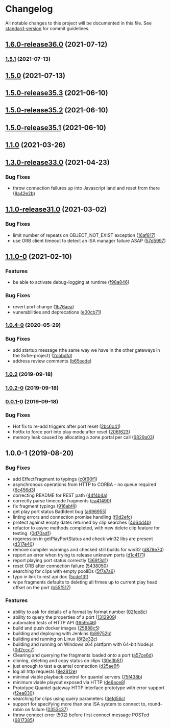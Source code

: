 # Changelog

All notable changes to this project will be documented in this file. See [standard-version](https://github.com/conventional-changelog/standard-version) for commit guidelines.

## [1.6.0-release36.0](https://github.com/nrkno/tv-automation-quantel-gateway/compare/1.5.0-release35.3...1.6.0-release36.0) (2021-07-12)
### [1.5.1](https://github.com/nrkno/tv-automation-quantel-gateway/compare/1.5.0...1.5.1) (2021-07-13)

## [1.5.0](https://github.com/nrkno/tv-automation-quantel-gateway/compare/1.5.0-release35.3...1.5.0) (2021-07-13)

## [1.5.0-release35.3](https://github.com/nrkno/tv-automation-quantel-gateway/compare/1.5.0-release35.2...1.5.0-release35.3) (2021-06-10)

## [1.5.0-release35.2](https://github.com/nrkno/tv-automation-quantel-gateway/compare/1.5.0-release35.1...1.5.0-release35.2) (2021-06-10)

## [1.5.0-release35.1](https://github.com/nrkno/tv-automation-quantel-gateway/compare/v0.0.0-test2...v1.5.0-release35.1) (2021-06-10)

## [1.1.0](https://github.com/nrkno/tv-automation-quantel-gateway/compare/1.1.0...v1.1.0) (2021-03-26)

## [1.3.0-release33.0](https://github.com/nrkno/tv-automation-quantel-gateway/compare/1.1.0-release31.0...1.3.0-release33.0) (2021-04-23)


### Bug Fixes

* throw connection failures up into Javascript land and reset from there ([8a42e2b](https://github.com/nrkno/tv-automation-quantel-gateway/commit/8a42e2b6ab9d49ed28d0c3e0c3b43bba646f1270))

## [1.1.0-release31.0](https://github.com/nrkno/tv-automation-quantel-gateway/compare/1.1.0-1...1.1.0-release31.0) (2021-03-02)


### Bug Fixes

* limit number of repeats on OBJECT_NOT_EXIST exception ([16af817](https://github.com/nrkno/tv-automation-quantel-gateway/commit/16af8173aad71f9b88d2825bea75f987ef135810))
* use ORB client timeout to detect an ISA manager failure ASAP ([57d5997](https://github.com/nrkno/tv-automation-quantel-gateway/commit/57d59978c0ca95b4bcdbde4bfdcfcfd65739f4f8))

## [1.1.0-0](https://github.com/nrkno/tv-automation-quantel-gateway/compare/1.0.4-0...1.1.0-0) (2021-02-10)


### Features

* be able to activate debug-logging at runtime ([f98a846](https://github.com/nrkno/tv-automation-quantel-gateway/commit/f98a846042647b6f738086d2d27bc3d87e2bfa1c))


### Bug Fixes

* revert port change ([1b76aea](https://github.com/nrkno/tv-automation-quantel-gateway/commit/1b76aea3ef421cc53a5174a62bc6c55982319a2e))
* vunerabilities and deprecations ([e00cb71](https://github.com/nrkno/tv-automation-quantel-gateway/commit/e00cb716487f1681312482426eaa72ea31b896ee))

### [1.0.4-0](https://github.com/nrkno/tv-automation-quantel-gateway/compare/1.0.2...1.0.4-0) (2020-05-29)


### Bug Fixes

* add startup message (the same way we have in the other gateways in the Sofie-project) ([2cbbdfd](https://github.com/nrkno/tv-automation-quantel-gateway/commit/2cbbdfd15cd907814fb063ad1308f5595b15d542))
* address review comments ([b65eede](https://github.com/nrkno/tv-automation-quantel-gateway/commit/b65eede2e6170dc8db63a14c20456b2e0faea997))

### [1.0.2](https://github.com/nrkno/tv-automation-quantel-gateway/compare/1.0.2-0...1.0.2) (2019-09-18)

### [1.0.2-0](https://github.com/nrkno/tv-automation-quantel-gateway/compare/0.0.1-0...1.0.2-0) (2019-09-18)

### [0.0.1-0](https://github.com/nrkno/tv-automation-quantel-gateway/compare/1.0.0-1...0.0.1-0) (2019-09-18)


### Bug Fixes

* Hot fix to re-add triggers after port reset ([2bc6c41](https://github.com/nrkno/tv-automation-quantel-gateway/commit/2bc6c41))
* hotfix to force port into play mode after reset ([206f623](https://github.com/nrkno/tv-automation-quantel-gateway/commit/206f623))
* memory leak caused by allocating a zone portal per call ([6829a03](https://github.com/nrkno/tv-automation-quantel-gateway/commit/6829a03))

## 1.0.0-1 (2019-08-20)

### Bug Fixes

* add EffectFragment to typings ([c0f90f1](https://github.com/nrkno/tv-automation-quantel-gateway/commit/c0f90f1))
* asynchronous operations from HTTP to CORBA - no queue required ([6c456d3](https://github.com/nrkno/tv-automation-quantel-gateway/commit/6c456d3))
* correcting README for REST path ([44f4b4a](https://github.com/nrkno/tv-automation-quantel-gateway/commit/44f4b4a))
* correctly parse timecode fragments ([ca41490](https://github.com/nrkno/tv-automation-quantel-gateway/commit/ca41490))
* fix fragment typings ([916abf4](https://github.com/nrkno/tv-automation-quantel-gateway/commit/916abf4))
* get play port status BadIdent bug ([a696955](https://github.com/nrkno/tv-automation-quantel-gateway/commit/a696955))
* linting errors and connection promise handling ([f0d2efc](https://github.com/nrkno/tv-automation-quantel-gateway/commit/f0d2efc))
* protect against empty dates returned by clip searches ([4d64d4b](https://github.com/nrkno/tv-automation-quantel-gateway/commit/4d64d4b))
* refactor to async methods completed, with new delete clip feature for testing. ([0d70ad1](https://github.com/nrkno/tv-automation-quantel-gateway/commit/0d70ad1))
* regeression in getPlayPortStatus and check win32 libs are present ([d317e40](https://github.com/nrkno/tv-automation-quantel-gateway/commit/d317e40))
* remove compiler warnings and checked still builds for win32 ([d879e70](https://github.com/nrkno/tv-automation-quantel-gateway/commit/d879e70))
* report an error when trying to release unknown ports ([d1c4171](https://github.com/nrkno/tv-automation-quantel-gateway/commit/d1c4171))
* report playing port status correctly ([369f3d1](https://github.com/nrkno/tv-automation-quantel-gateway/commit/369f3d1))
* reset ORB after connection failure ([5438050](https://github.com/nrkno/tv-automation-quantel-gateway/commit/5438050))
* searching for clips with empty poolIDs ([5f7a7a6](https://github.com/nrkno/tv-automation-quantel-gateway/commit/5f7a7a6))
* typo in link to rest api doc ([5cde13f](https://github.com/nrkno/tv-automation-quantel-gateway/commit/5cde13f))
* wipe fragments defaults to deleting all frmes up to current play head offset on the port ([b55f517](https://github.com/nrkno/tv-automation-quantel-gateway/commit/b55f517))


### Features

* ability to ask for details of a format by format number ([02fee8c](https://github.com/nrkno/tv-automation-quantel-gateway/commit/02fee8c))
* ability to query the properties of a port ([1312909](https://github.com/nrkno/tv-automation-quantel-gateway/commit/1312909))
* automated tests of HTTP API ([f659c46](https://github.com/nrkno/tv-automation-quantel-gateway/commit/f659c46))
* build and push docker images ([25888c5](https://github.com/nrkno/tv-automation-quantel-gateway/commit/25888c5))
* building and deploying with Jenkins ([b89752b](https://github.com/nrkno/tv-automation-quantel-gateway/commit/b89752b))
* building and running on Linux ([8f2e32c](https://github.com/nrkno/tv-automation-quantel-gateway/commit/8f2e32c))
* building and running on Windows x64 platfprm with 64-bit Node.js ([0d2ccc7](https://github.com/nrkno/tv-automation-quantel-gateway/commit/0d2ccc7))
* Clearing and querying the fragments loaded onto a port ([a57ce6d](https://github.com/nrkno/tv-automation-quantel-gateway/commit/a57ce6d))
* cloning, deleting and copy status on clips ([30e3b51](https://github.com/nrkno/tv-automation-quantel-gateway/commit/30e3b51))
* just enough to test a quantel connection ([d25ae6f](https://github.com/nrkno/tv-automation-quantel-gateway/commit/d25ae6f))
* log all http requests ([8e2812e](https://github.com/nrkno/tv-automation-quantel-gateway/commit/8e2812e))
* minimal viable playback control for quantel servers ([75f438b](https://github.com/nrkno/tv-automation-quantel-gateway/commit/75f438b))
* minimum viable playout exposed via HTTP ([de6ace8](https://github.com/nrkno/tv-automation-quantel-gateway/commit/de6ace8))
* Prototype Quantel gateway HTTP interface prototype with error support ([f2ea830](https://github.com/nrkno/tv-automation-quantel-gateway/commit/f2ea830))
* searching for clips using query parameters ([3efd56c](https://github.com/nrkno/tv-automation-quantel-gateway/commit/3efd56c))
* support for specifying more than one ISA system to connect to, round-robin on failure ([0353c37](https://github.com/nrkno/tv-automation-quantel-gateway/commit/0353c37))
* throw connect error (502) before first connect message POSTed ([6817385](https://github.com/nrkno/tv-automation-quantel-gateway/commit/6817385))
